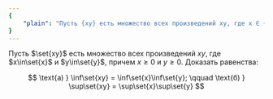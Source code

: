 ```yaml
---
{
	"plain": "Пусть {xy} есть множество всех произведений xy, где x ∈ {x} и y ∈ {y}, причем x >= 0 и y >= 0. Доказать равенства: а) inf{xy} = inf{x}inf{y}; б) sup{xy} = sup{x}sup{y}"
}
---
```


Пусть $\set{xy}$ есть множество всех произведений $xy$, где $x\in\set{x}$ и $y\in\set{y}$, причем $x\geq 0$ и $y\geq 0$.
Доказать равенства:

$$ \text{а) } \inf\set{xy} = \inf\set{x}\inf\set{y}; \qquad \text{б) } \sup\set{xy} = \sup\set{x}\sup\set{y} $$